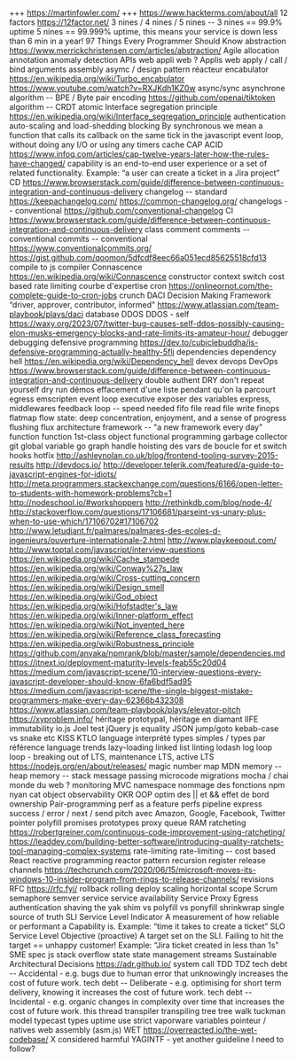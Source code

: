 +++ https://martinfowler.com/
+++ https://www.hackterms.com/about/all
12 factors https://12factor.net/
3 nines / 4 nines / 5 nines -- 3 nines == 99.9% uptime 5 nines == 99.999% uptime, this means your service is down less than 6 min in a year!
97 Things Every Programmer Should Know
abstraction https://www.merrickchristensen.com/articles/abstraction/
Agile
allocation
annotation
anomaly detection
APIs web
appli web ?
Applis web
apply / call / bind
arguments
assembly
asymc / design pattern réacteur
encabulator https://en.wikipedia.org/wiki/Turbo_encabulator  https://www.youtube.com/watch?v=RXJKdh1KZ0w
async/sync
asynchrone
algorithm -- BPE / Byte pair encoding https://github.com/openai/tiktoken
algorithm -- CRDT
atomic
Interface segregation principle https://en.wikipedia.org/wiki/Interface_segregation_principle
authentication
auto-scaling and load-shedding
blocking
By synchronous we mean a function that calls its callback on the same tick in the javascript event loop, without doing any I/O or using any timers
cache
CAP ACID https://www.infoq.com/articles/cap-twelve-years-later-how-the-rules-have-changed/
capability is an end-to-end user experience or a set of related functionality. Example: “a user can create a ticket in a Jira project”
CD https://www.browserstack.com/guide/difference-between-continuous-integration-and-continuous-delivery
changelog -- standard https://keepachangelog.com/  https://common-changelog.org/
changelogs -- conventional https://github.com/conventional-changelog
CI https://www.browserstack.com/guide/difference-between-continuous-integration-and-continuous-delivery
class
comment
comments -- conventional
commits -- conventional  https://www.conventionalcommits.org/  https://gist.github.com/qoomon/5dfcdf8eec66a051ecd85625518cfd13
compile to js
compiler
Connascence https://en.wikipedia.org/wiki/Connascence
constructor
context switch
cost based rate limiting
courbe d'expertise
cron https://onlineornot.com/the-complete-guide-to-cron-jobs
crunch
DACI Decision Making Framework “driver, approver, contributor, informed" https://www.atlassian.com/team-playbook/plays/daci
database
DDOS
DDOS - self https://waxy.org/2023/07/twitter-bug-causes-self-ddos-possibly-causing-elon-musks-emergency-blocks-and-rate-limits-its-amateur-hour/
debugger
debugging
defensive programming https://dev.to/cubiclebuddha/is-defensive-programming-actually-healthy-5flj
dependencies
dependency hell https://en.wikipedia.org/wiki/Dependency_hell
devex
devops
DevOps https://www.browserstack.com/guide/difference-between-continuous-integration-and-continuous-delivery
double authent
DRY don't repeat yourself
dry run
démos
effacement d'une liste pendant qu'on la parcourt
egress
emscripten
event loop
executive
exposer des variables
express, middlewares
feedback loop -- speed needed
fifo
file read
file write
finops
flatmap
flow state: deep concentration, enjoyment, and a sense of progress
flushing
flux architecture
framework -- "a new framework every day"
function
function 1st-class object
functional programming
garbage collector
git
global variable
go
graph
handle
hoisting des vars de boucle for et switch
hooks
hotfix
http://ashleynolan.co.uk/blog/frontend-tooling-survey-2015-results
http://devdocs.io/
http://developer.telerik.com/featured/a-guide-to-javascript-engines-for-idiots/
http://meta.programmers.stackexchange.com/questions/6166/open-letter-to-students-with-homework-problems?cb=1
http://nodeschool.io/#workshoppers
http://rethinkdb.com/blog/node-4/
http://stackoverflow.com/questions/17106681/parseint-vs-unary-plus-when-to-use-which/17106702#17106702
http://www.letudiant.fr/palmares/palmares-des-ecoles-d-ingenieurs/ouverture-internationale-2.html
http://www.playkeepout.com/
http://www.toptal.com/javascript/interview-questions
https://en.wikipedia.org/wiki/Cache_stampede
https://en.wikipedia.org/wiki/Conway%27s_law
https://en.wikipedia.org/wiki/Cross-cutting_concern
https://en.wikipedia.org/wiki/Design_smell
https://en.wikipedia.org/wiki/God_object
https://en.wikipedia.org/wiki/Hofstadter's_law
https://en.wikipedia.org/wiki/Inner-platform_effect
https://en.wikipedia.org/wiki/Not_invented_here
https://en.wikipedia.org/wiki/Reference_class_forecasting
https://en.wikipedia.org/wiki/Robustness_principle
https://github.com/anvaka/npmrank/blob/master/sample/dependencies.md
https://itnext.io/deployment-maturity-levels-feab55c20d04
https://medium.com/javascript-scene/10-interview-questions-every-javascript-developer-should-know-6fa6bdf5ad95
https://medium.com/javascript-scene/the-single-biggest-mistake-programmers-make-every-day-62366b432308
https://www.atlassian.com/team-playbook/plays/elevator-pitch
https://xyproblem.info/
héritage prototypal, héritage en diamant
IIFE
immutability
io.js
Joel test
jQuery
js equality
JSON
jump/goto
kebab-case vs snake etc
KISS
KTLO
language interprété types simples / types par référence
language trends
lazy-loading
linked list
linting
lodash
log
loop
loop - breaking out of
LTS, maintenance LTS, active LTS https://nodejs.org/en/about/releases/
magic number
map
MDN
memory -- heap
memory -- stack
message passing
microcode
migrations
mocha / chai
monde du web ?
monitoring
MVC
namespace
nommage des fonctions
npm
nyan cat
object
observability
OKR
OOP
optim des || et && effet de bord
ownership
Pair-programming
perf as a feature
perfs
pipeline express success / error / next / send
pitch avec Amazon, Google, Facebook, Twitter
pointer
polyfill
promises
prototypes
proxy
queue
RAM
ratcheting https://robertgreiner.com/continuous-code-improvement-using-ratcheting/ https://leaddev.com/building-better-software/introducing-quality-ratchets-tool-managing-complex-systems
rate-limiting
rate-limiting -- cost based
React
reactive programming
reactor pattern
recursion
register
release channels https://techcrunch.com/2020/06/15/microsoft-moves-its-windows-10-insider-program-from-rings-to-release-channels/
revisions
RFC https://rfc.fyi/
rollback
rolling deploy
scaling horizontal
scope
Scrum
semaphore
semver
service
service availability
Service Proxy Egress authentication
shaving the yak
shim vs polyfill vs ponyfill
shrinkwrap
single source of truth
SLI Service Level Indicator A measurement of how reliable or performant a Capability is. Example: “time it takes to create a ticket”
SLO Service Level Objective (proactive) A target set on the SLI. Failing to hit the target == unhappy customer! Example: “Jira ticket created in less than 1s”
SME
spec js
stack overflow
state
state management
streams
Sustainable Architectural Decisions https://adr.github.io/
system call
TDD
TDZ
tech debt -- Accidental - e.g. bugs due to human error that unknowingly increases the cost of future work.
tech debt -- Deliberate  - e.g. optimising for short term delivery, knowing it increases the cost of future work.
tech debt -- Incidental  - e.g. organic changes in complexity over time that increases the cost of future work.
this
thread
transpiler
transpiling
tree
tree walk
tuckman model
typecast
types
uptime
use strict
vaporware
variables pointeur / natives
web assembly (asm.js)
WET https://overreacted.io/the-wet-codebase/
X considered harmful
YAGINTF - yet another guideline I need to follow?
